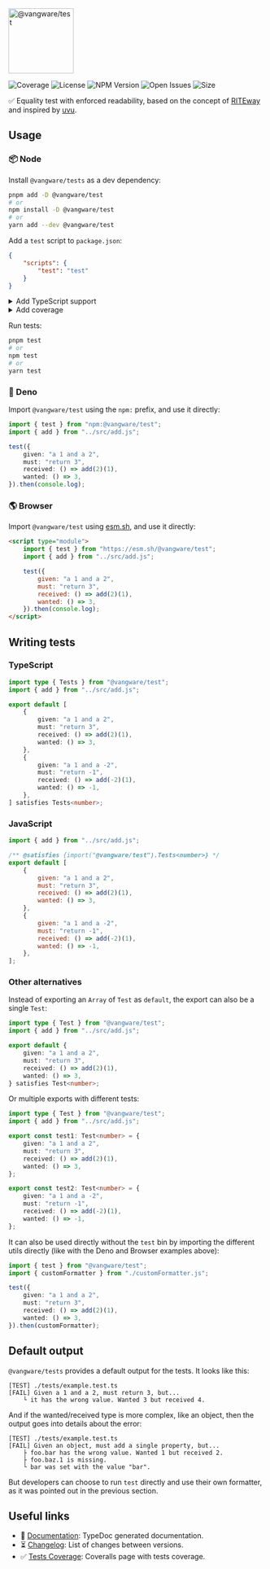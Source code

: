 <img id="logo" alt="@vangware/test" src="https://vangware.com/logos/vangware_test.svg" height="128" />

![Coverage][coverage-badge] ![License][license-badge]
![NPM Version][npm-version-badge] ![Open Issues][open-issues-badge]
![Size][size-badge]

✅ Equality test with enforced readability, based on the concept of
[RITEway][riteway] and inspired by [uvu][uvu].

## Usage

### 📦 Node

Install `@vangware/tests` as a dev dependency:

```bash
pnpm add -D @vangware/test
# or
npm install -D @vangware/test
# or
yarn add --dev @vangware/test
```

Add a `test` script to `package.json`:

```json
{
	"scripts": {
		"test": "test"
	}
}
```

<details>
	<summary>Add TypeScript support</summary>

To support TypeScript, install [tsx][tsx] as a dev dependency:

```bash
pnpm add -D tsx
# or
npm install -D tsx
# or
yarn add --dev tsx
```

And update `package.json`:

```json
{
	"scripts": {
		"test": "NODE_OPTIONS='--import tsx' test"
	}
}
```

</details>

<details>
	<summary>Add coverage</summary>

To add coverage, install `c8` as a dev dependency:

```bash
pnpm add -D c8
# or
npm install -D c8
# or
yarn add --dev c8
```

And update `package.json`:

```json
{
	"scripts": {
		"test": "c8 test"
	}
}
```

If you added TypeScript support, then update `package.json` like this instead:

And update `package.json`:

```json
{
	"scripts": {
		"test": "NODE_OPTIONS='--import tsx' c8 test"
	}
}
```

</details>

Run tests:

```bash
pnpm test
# or
npm test
# or
yarn test
```

### 🦕 Deno

Import `@vangware/test` using the `npm:` prefix, and use it directly:

```typescript
import { test } from "npm:@vangware/test";
import { add } from "../src/add.js";

test({
	given: "a 1 and a 2",
	must: "return 3",
	received: () => add(2)(1),
	wanted: () => 3,
}).then(console.log);
```

### 🌎 Browser

Import `@vangware/test` using [esm.sh][esm.sh], and use it directly:

```html
<script type="module">
	import { test } from "https://esm.sh/@vangware/test";
	import { add } from "../src/add.js";

	test({
		given: "a 1 and a 2",
		must: "return 3",
		received: () => add(2)(1),
		wanted: () => 3,
	}).then(console.log);
</script>
```

## Writing tests

### TypeScript

```typescript
import type { Tests } from "@vangware/test";
import { add } from "../src/add.js";

export default [
	{
		given: "a 1 and a 2",
		must: "return 3",
		received: () => add(2)(1),
		wanted: () => 3,
	},
	{
		given: "a 1 and a -2",
		must: "return -1",
		received: () => add(-2)(1),
		wanted: () => -1,
	},
] satisfies Tests<number>;
```

### JavaScript

```javascript
import { add } from "../src/add.js";

/** @satisfies {import("@vangware/test").Tests<number>} */
export default [
	{
		given: "a 1 and a 2",
		must: "return 3",
		received: () => add(2)(1),
		wanted: () => 3,
	},
	{
		given: "a 1 and a -2",
		must: "return -1",
		received: () => add(-2)(1),
		wanted: () => -1,
	},
];
```

### Other alternatives

Instead of exporting an `Array` of `Test` as `default`, the export can also be a
single `Test`:

```typescript
import type { Test } from "@vangware/test";
import { add } from "../src/add.js";

export default {
	given: "a 1 and a 2",
	must: "return 3",
	received: () => add(2)(1),
	wanted: () => 3,
} satisfies Test<number>;
```

Or multiple exports with different tests:

```typescript
import type { Test } from "@vangware/test";
import { add } from "../src/add.js";

export const test1: Test<number> = {
	given: "a 1 and a 2",
	must: "return 3",
	received: () => add(2)(1),
	wanted: () => 3,
};

export const test2: Test<number> = {
	given: "a 1 and a -2",
	must: "return -1",
	received: () => add(-2)(1),
	wanted: () => -1,
};
```

It can also be used directly without the `test` bin by importing the different
utils directly (like with the Deno and Browser examples above):

```typescript
import { test } from "@vangware/test";
import { customFormatter } from "./customFormatter.js";

test({
	given: "a 1 and a 2",
	must: "return 3",
	received: () => add(2)(1),
	wanted: () => 3,
}).then(customFormatter);
```

## Default output

`@vangware/tests` provides a default output for the tests. It looks like this:

```plaintext
[TEST] ./tests/example.test.ts
[FAIL] Given a 1 and a 2, must return 3, but...
	└ it has the wrong value. Wanted 3 but received 4.
```

And if the wanted/received type is more complex, like an object, then the output
goes into details about the error:

```plaintext
[TEST] ./tests/example.test.ts
[FAIL] Given an object, must add a single property, but...
	├ foo.bar has the wrong value. Wanted 1 but received 2.
	├ foo.baz.1 is missing.
	└ bar was set with the value "bar".
```

But developers can choose to run `test` directly and use their own formatter, as
it was pointed out in the previous section.

## Useful links

-   📝 [Documentation][documentation]: TypeDoc generated documentation.
-   ⏳ [Changelog][changelog]: List of changes between versions.
-   ✅ [Tests Coverage][coverage]: Coveralls page with tests coverage.

<!-- Reference -->

[changelog]:
	https://github.com/vangware/libraries/blob/main/packages/@vangware/test/CHANGELOG.md
[coverage-badge]:
	https://img.shields.io/coveralls/github/vangware/libraries.svg?labelColor=666&color=0a8
[coverage]: https://coveralls.io/github/vangware/libraries
[create-package]: https://vangware.com/libraries/vangware_create_package/
[documentation]: https://vangware.com/libraries/vangware_test/
[esm.sh]: https://esm.sh
[license-badge]:
	https://img.shields.io/npm/l/@vangware/test.svg?labelColor=666&color=0a8
[npm-version-badge]:
	https://img.shields.io/npm/v/@vangware/test.svg?labelColor=666&color=0a8
[open-issues-badge]:
	https://img.shields.io/github/issues/vangware/libraries.svg?labelColor=666&color=0a8
[size-badge]:
	https://img.shields.io/badge/dynamic/json?label=size&labelColor=666&color=0a8&suffix=KiB&query=%24.size&url=https%3A%2F%2Fraw.githubusercontent.com%2Fvangware%2Flibraries%2Fmain%2Fpackages%2F%40vangware%2Ftest%2Fpackage.json
[riteway]: https://github.com/ericelliott/riteway
[tsx]: https://npm.im/tsx
[uvu]: https://github.com/lukeed/uvu
